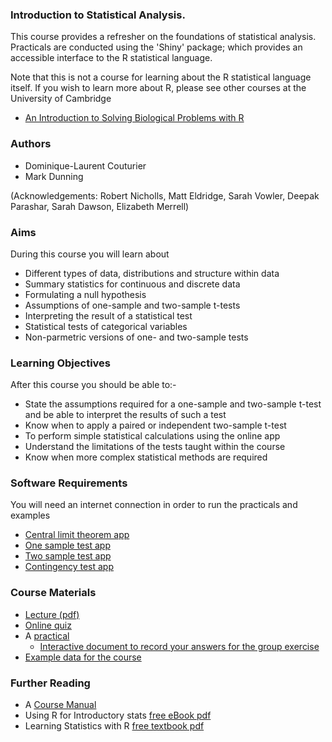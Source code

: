 ### Introduction to Statistical Analysis.

This course provides a refresher on the foundations of statistical analysis. Practicals are conducted using the 'Shiny' package; which provides an accessible interface to the R statistical language.

Note that this is not a course for learning about the R statistical language itself. If you wish to learn more about R, please see other courses at the University of Cambridge

- [An Introduction to Solving Biological Problems with R](http://cambiotraining.github.io/r-intro/)

### Authors

- Dominique-Laurent Couturier
- Mark Dunning

(Acknowledgements: Robert Nicholls, Matt Eldridge, Sarah Vowler, Deepak Parashar, Sarah Dawson, Elizabeth Merrell)

### Aims

During this course you will learn about

- Different types of data, distributions and structure within data
- Summary statistics for continuous and discrete data
- Formulating a null hypothesis
- Assumptions of one-sample and two-sample t-tests
- Interpreting the result of a statistical test
- Statistical tests of categorical variables
- Non-parmetric versions of one- and two-sample tests

### Learning Objectives

After this course you should be able to:-

- State the assumptions required for a one-sample and two-sample t-test and be able to interpret the results of such a test
- Know when to apply a paired or independent two-sample t-test
- To perform simple statistical calculations using the online app
- Understand the limitations of the tests taught within the course
- Know when more complex statistical methods are required

### Software Requirements

You will need an internet connection in order to run the practicals and examples

- [Central limit theorem app](http://bioinformatics.cruk.cam.ac.uk/apps/stats/central-limit-theorem)
- [One sample test app](http://bioinformatics.cruk.cam.ac.uk/stats/OneSampleTest)
- [Two sample test app](http://bioinformatics.cruk.cam.ac.uk/stats/TwoSampleTest)
- [Contingency test app](http://bioinformatics.cruk.cam.ac.uk/stats/contingency-table)

### Course Materials

- [Lecture (pdf)](IntroToStat-DLC-20170424.pdf)
- [Online quiz](https://docs.google.com/forms/d/e/1FAIpQLScblQ_-ISfSCGp_EIVPPI_mnrJHttaKxln8vVoyjJFvS8BL1w/viewform)
- A [practical](practical.pdf)
    + [Interactive document to record your answers for the group exercise](https://public.etherpad-mozilla.org/p/2017-10-23-intro-to-stats)
- [Example data for the course](CourseData.zip)

### Further Reading

- A [Course Manual](manual.pdf)
- Using R for Introductory stats [free eBook pdf](http://cran.r-project.org/doc/contrib/Verzani-SimpleR.pdf)
- Learning Statistics with R [free textbook pdf](http://health.adelaide.edu.au/psychology/ccs/teaching/lsr/)


